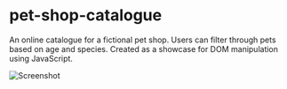 # pet-shop-catalogue

 An online catalogue for a fictional pet shop. Users can filter through pets based on age and species. Created as a showcase for DOM manipulation using JavaScript.

![Screenshot](images/petfinder.avif)
